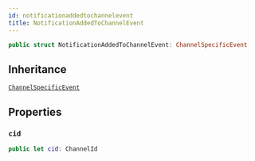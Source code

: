 ```yaml
---
id: notificationaddedtochannelevent 
title: NotificationAddedToChannelEvent
--- 
```


``` swift
public struct NotificationAddedToChannelEvent: ChannelSpecificEvent 
```

## Inheritance

[`ChannelSpecificEvent`](ChannelSpecificEvent)

## Properties

### `cid`

``` swift
public let cid: ChannelId
```
